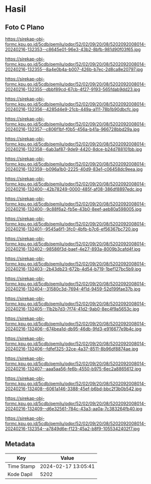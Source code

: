# Hasil

## Foto C Plano

https://sirekap-obj-formc.kpu.go.id/5cdb/pemilu/pdpr/52/02/09/20/08/5202092008014-20240216-132353--c8645e01-96e3-43b2-8bfb-981d90f03f65.jpg

https://sirekap-obj-formc.kpu.go.id/5cdb/pemilu/pdpr/52/02/09/20/08/5202092008014-20240216-132355--8a4e0b4a-b007-426b-b7ec-2d8ca8e20797.jpg

https://sirekap-obj-formc.kpu.go.id/5cdb/pemilu/pdpr/52/02/09/20/08/5202092008014-20240216-132355--dbbf89cd-67cb-4f27-9193-565fdab9dd23.jpg

https://sirekap-obj-formc.kpu.go.id/5cdb/pemilu/pdpr/52/02/09/20/08/5202092008014-20240216-132356--4285d4e9-21cb-449a-a111-78b1b90dbcfc.jpg

https://sirekap-obj-formc.kpu.go.id/5cdb/pemilu/pdpr/52/02/09/20/08/5202092008014-20240216-132357--c806f1bf-f0b5-456a-b41a-966728bbd29a.jpg

https://sirekap-obj-formc.kpu.go.id/5cdb/pemilu/pdpr/52/02/09/20/08/5202092008014-20240216-132358--6ab3af87-9de9-4420-8dce-b24d788101bb.jpg

https://sirekap-obj-formc.kpu.go.id/5cdb/pemilu/pdpr/52/02/09/20/08/5202092008014-20240216-132359--b096a1b0-2225-40d9-83e1-c06458dc9eea.jpg

https://sirekap-obj-formc.kpu.go.id/5cdb/pemilu/pdpr/52/02/09/20/08/5202092008014-20240216-132400--42b78249-0000-485f-af08-386df8897edc.jpg

https://sirekap-obj-formc.kpu.go.id/5cdb/pemilu/pdpr/52/02/09/20/08/5202092008014-20240216-132400--9c88f6a2-fb5e-43b0-8eef-aeb80a598005.jpg

https://sirekap-obj-formc.kpu.go.id/5cdb/pemilu/pdpr/52/02/09/20/08/5202092008014-20240216-132401--9545a6f1-3fc0-4bfb-b7c6-ef56367bc720.jpg

https://sirekap-obj-formc.kpu.go.id/5cdb/pemilu/pdpr/52/02/09/20/08/5202092008014-20240216-132402--98586f3d-baef-4e27-893a-8009b3cafd4f.jpg

https://sirekap-obj-formc.kpu.go.id/5cdb/pemilu/pdpr/52/02/09/20/08/5202092008014-20240216-132403--2b43db23-672b-4d54-b719-1bef127bc5b9.jpg

https://sirekap-obj-formc.kpu.go.id/5cdb/pemilu/pdpr/52/02/09/20/08/5202092008014-20240216-132404--31580c3d-7694-4f1d-9459-52d199fae37b.jpg

https://sirekap-obj-formc.kpu.go.id/5cdb/pemilu/pdpr/52/02/09/20/08/5202092008014-20240216-132405--11b2b7d3-7f74-41d2-9ab0-8ec4f9a5653c.jpg

https://sirekap-obj-formc.kpu.go.id/5cdb/pemilu/pdpr/52/02/09/20/08/5202092008014-20240216-132406--674bea1d-db95-46db-9fd3-e916677e9b4c.jpg

https://sirekap-obj-formc.kpu.go.id/5cdb/pemilu/pdpr/52/02/09/20/08/5202092008014-20240216-132406--fdfef325-32ce-4a37-8511-8b96df8874ae.jpg

https://sirekap-obj-formc.kpu.go.id/5cdb/pemilu/pdpr/52/02/09/20/08/5202092008014-20240216-132407--aaa5aa56-fe6b-4550-b975-6ec2a8865612.jpg

https://sirekap-obj-formc.kpu.go.id/5cdb/pemilu/pdpr/52/02/09/20/08/5202092008014-20240216-132408--6061a146-3388-45ef-b6bd-bbc2f3b0b542.jpg

https://sirekap-obj-formc.kpu.go.id/5cdb/pemilu/pdpr/52/02/09/20/08/5202092008014-20240216-132409--d6e32561-784c-43a3-aa0a-7c383264fb40.jpg

https://sirekap-obj-formc.kpu.go.id/5cdb/pemilu/pdpr/52/02/09/20/08/5202092008014-20240216-132354--a7849d6e-f123-45a2-b8f9-1055342402f7.jpg


## Metadata

| Key        | Value               |
| ---------- | ------------------- |
| Time Stamp | 2024-02-17 13:05:41 |
| Kode Dapil | 5202                |



